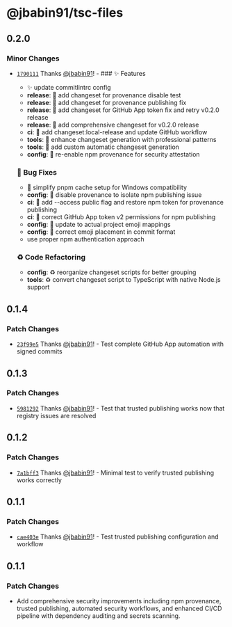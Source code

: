 # @jbabin91/tsc-files

## 0.2.0

### Minor Changes

- [`1790111`](https://github.com/jbabin91/tsc-files/commit/1790111ee4316ff0c7b65cfcbc639dee850c8c9f) Thanks [@jbabin91](https://github.com/jbabin91)! - ### ✨ Features
  - :sparkles: update commitlintrc config
  - **release**: 🎸 add changeset for provenance disable test
  - **release**: 🎸 add changeset for provenance publishing fix
  - **release**: 🎸 add changeset for GitHub App token fix and retry v0.2.0 release
  - **release**: 🎸 add comprehensive changeset for v0.2.0 release
  - **ci**: 🎸 add changeset:local-release and update GitHub workflow
  - **tools**: 🎸 enhance changeset generation with professional patterns
  - **tools**: 🎸 add custom automatic changeset generation
  - **config**: 🎸 re-enable npm provenance for security attestation

  ### 🐛 Bug Fixes

  - 🔧 simplify pnpm cache setup for Windows compatibility
  - **config**: 🐛 disable provenance to isolate npm publishing issue
  - **ci**: 🐛 add --access public flag and restore npm token for provenance publishing
  - **ci**: 🐛 correct GitHub App token v2 permissions for npm publishing
  - **config**: 🐛 update to actual project emoji mappings
  - **config**: 🐛 correct emoji placement in commit format
  - use proper npm authentication approach

  ### ♻️ Code Refactoring

  - **config**: ♻️ reorganize changeset scripts for better grouping
  - **tools**: ♻️ convert changeset script to TypeScript with native Node.js support

## 0.1.4

### Patch Changes

- [`23f99e5`](https://github.com/jbabin91/tsc-files/commit/23f99e5a0af12a16f6a84f161cf056b7edfdac54) Thanks [@jbabin91](https://github.com/jbabin91)! - Test complete GitHub App automation with signed commits

## 0.1.3

### Patch Changes

- [`5981292`](https://github.com/jbabin91/tsc-files/commit/5981292e2849c4b80d84d746c1f94de049648b87) Thanks [@jbabin91](https://github.com/jbabin91)! - Test that trusted publishing works now that registry issues are resolved

## 0.1.2

### Patch Changes

- [`7a1bff3`](https://github.com/jbabin91/tsc-files/commit/7a1bff3d3183712efd9c1c527616d7a9ed1679fb) Thanks [@jbabin91](https://github.com/jbabin91)! - Minimal test to verify trusted publishing works correctly

## 0.1.1

### Patch Changes

- [`cae403e`](https://github.com/jbabin91/tsc-files/commit/cae403ee1aeb11e01f44e5910746c079a3163275) Thanks [@jbabin91](https://github.com/jbabin91)! - Test trusted publishing configuration and workflow

## 0.1.1

### Patch Changes

- Add comprehensive security improvements including npm provenance, trusted publishing, automated security workflows, and enhanced CI/CD pipeline with dependency auditing and secrets scanning.
